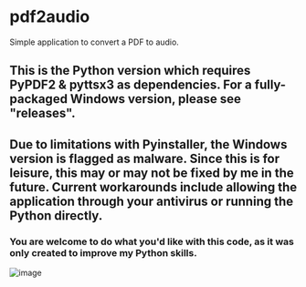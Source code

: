 # pdf2audio
Simple application to convert a PDF to audio. 

## This is the Python version which requires PyPDF2 & pyttsx3 as dependencies. For a fully-packaged Windows version, please see "releases".

## Due to limitations with Pyinstaller, the Windows version is flagged as malware. Since this is for leisure, this may or may not be fixed by me in the future. Current workarounds include allowing the application through your antivirus or running the Python directly. 

### You are welcome to do what you'd like with this code, as it was only created to improve my Python skills.

![image](https://github.com/user-attachments/assets/edff7b06-0a86-4d52-aa67-03172a51cfbc)
